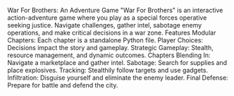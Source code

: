 War For Brothers: An Adventure Game
"War For Brothers" is an interactive action-adventure game where you play as a special forces operative seeking justice. Navigate challenges, gather intel, sabotage enemy operations, and make critical decisions in a war zone.
Features
Modular Chapters: Each chapter is a standalone Python file.
Player Choices: Decisions impact the story and gameplay.
Strategic Gameplay: Stealth, resource management, and dynamic outcomes.
Chapters
Blending In: Navigate a marketplace and gather intel.
Sabotage: Search for supplies and place explosives.
Tracking: Stealthily follow targets and use gadgets.
Infiltration: Disguise yourself and eliminate the enemy leader.
Final Defense: Prepare for battle and defend the city.
